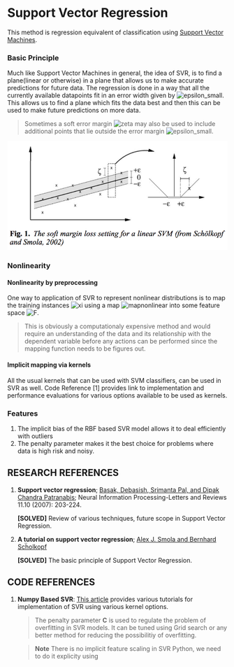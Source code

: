 # Support Vector Regression

This method is regression equivalent of classification using [Support Vector Machines](Support%20Vector%20Machines.md).

### Basic Principle

Much like Support Vector Machines in general, the idea of SVR, is to find a plane(linear or otherwise) in a plane that allows us to make accurate predictions for future data. The regression is done in a way that all the currently available datapoints fit in an error width given by ![epsilon_small](http://mathurl.com/ybr3ffkc.png). This allows us to find a plane which fits the data best and then this can be used to make future predictions on more data. 

> Sometimes a soft error margin ![zeta](http://mathurl.com/yblyw4t5.png) may also be used to include additional points that lie outside the error margin ![epsilon_small](http://mathurl.com/ybr3ffkc.png).

![svr_general_principle](./img/svr1.png)

### Nonlinearity

#### Nonlinearity by preprocessing

One way to application of SVR to represent nonlinear distributions is to map the training instances ![xi](http://mathurl.com/2az2c7m.png) using a map ![mapnonlinear](http://mathurl.com/ycgepdup.png) into some feature space ![F](http://mathurl.com/2apnvu5.png). 

> This is obviously a computationaly expensive method and would require an understanding of the data and its relationship with the dependent variable before any actions can be performed since the mapping function needs to be figures out. 

#### Implicit mapping via kernels

All the usual kernels that can be used with SVM classifiers, can be used in SVR as well. Code Reference [1] provides link to implementation and performance evaluations for various options available to be used as kernels. 

### Features

1. The implicit bias of the RBF based SVR model allows it to deal efficiently with outliers
2. The penalty parameter makes it the best choice for problems where data is high risk and noisy. 

## RESEARCH REFERENCES

1. **Support vector regression**; [Basak, Debasish, Srimanta Pal, and Dipak Chandra Patranabis](https://www.researchgate.net/profile/Mohamed_Mourad_Lafifi/post/Hi_could_anyone_tell_how_the_Epsilon-SVR_perform_the_regression_in_Support_Vector_Machines_SVM/attachment/59d6467c79197b80779a181a/AS:458289034076160@1486276028968/download/Review+Support+Vector+Regression.pdf); Neural Information Processing-Letters and Reviews 11.10 (2007): 203-224.

	**[SOLVED]** Review of various techniques, future scope in Support Vector Regression.
	
2. **A tutorial on support vector regression**; [Alex J. Smola and Bernhard Scḧolkopf](http://lasa.epfl.ch/teaching/lectures/ML_Phd/Notes/nu-SVM-SVR.pdf)

	**[SOLVED]** The basic principle of Support Vector Regression.
	
	
## CODE REFERENCES

1. **Numpy Based SVR**: [This article](http://scikit-learn.org/stable/auto_examples/svm/plot_svm_regression.html) provides various tutorials for implementation of SVR using various kernel options.

	> The penalty parameter **C** is used to regulate the problem of overfitting in SVR models. It can be tuned using Grid search or any better method for reducing the possibilitiy of overfitting. 
	
	> **Note** There is no implicit feature scaling in SVR Python, we need to do it explicity using 
	
	
